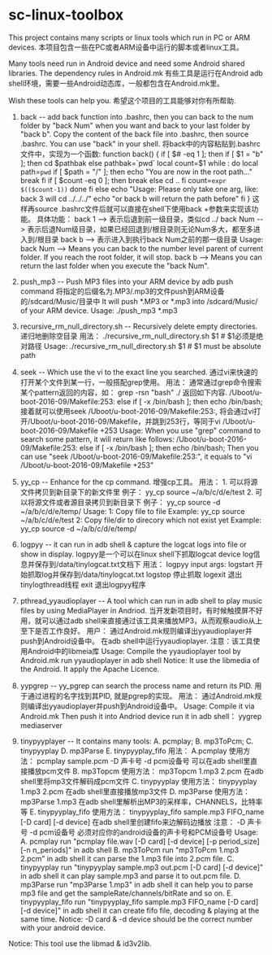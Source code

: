 # sc-linux-toolbox
This project contains many scripts or linux tools which run in PC or ARM devices.
本项目包含一些在PC或者ARM设备中运行的脚本或者linux工具。

Many tools need run in Android device and need some Android shared libraries. The dependency rules in Android.mk 
有些工具是运行在Android adb shell环境，需要一些Android动态库，一般都包含在Android.mk里。

Wish these tools can help you.
希望这个项目的工具能够对你有所帮助.

1. back -- add back function into .bashrc, then you can back to the num folder by "back Num" when you want and back to your last folder by "back b".
Copy the content of the back file into .bashrc, then source .bashrc. You can use "back" in your shell.
将back中的内容粘贴到.bashrc文件中，实现为一个函数:
function back()
{
    if [ $# -eq 1 ]; then
        if [ $1 = "b" ]; then
                cd $pathbak
        else
                pathbak=`pwd`
                local count=$1
                while :
                do
                local path=`pwd`
                if [ $path = "/" ]; then
                        echo "You are now in the root path..."
                        break
                fi
                if [ $count -eq 0 ]; then
                        break
                else
                        cd ..
                fi
                count=`expr $(($count-1))`
                done
        fi
    else
        echo "Usage: Please only take one arg, like: back 3 will cd ../../../"
        echo "or back b will return the path before"
    fi
}
这样再source .bashrc文件后就可以直接在shell下使用back +参数来实现该功能。
具体功能： back 1 --> 表示后退到前一级目录，类似cd ../
           back Num --> 表示后退Num级目录，如果已经回退到/根目录则无论Num多大，都至多进入到/根目录
		   back b --> 表示进入到执行back Num之前的那一级目录
Usage:     back Num --> Means you can back to the number level parent of current folder. If you reach the root folder, it will stop.
           back b   --> Means you can return the last folder when you execute the "back Num".
		   
2. push_mp3 -- Push MP3 files into your ARM device by adb push command
将指定的后缀名为.MP3/.mp3的文件push到ARM设备的/sdcard/Music/目录中
It will push *.MP3 or *.mp3 into /sdcard/Music/ of your ARM device.
Usage:     ./push_mp3 *.mp3

3. recursive_rm_null_directory.sh -- Recursively delete empty directories.
递归地删除空目录
用法：     ./recursive_rm_null_directory.sh  $1 # $1必须是绝对路径
Usage:     ./recursive_rm_null_directory.sh  $1 # $1 must be absolute path

4. seek -- Which use the vi to the exact line you searched.
通过vi来快速的打开某个文件到某一行，一般搭配grep使用。
用法：     通常通过grep命令搜索某个pattern返回的内容，如： grep -rsn "bash" ./ 返回如下内容.
           /Uboot/u-boot-2016-09/Makefile:253:	  else if [ -x /bin/bash ]; then echo /bin/bash; 
		   接着就可以使用seek /Uboot/u-boot-2016-09/Makefile:253:, 将会通过vi打开/Uboot/u-boot-2016-09/Makefile，并跳到253行，等同于vi /Uboot/u-boot-2016-09/Makefile +253
Usage:     When you use "grep" command to search some pattern, it will return like follows:
           /Uboot/u-boot-2016-09/Makefile:253:	  else if [ -x /bin/bash ]; then echo /bin/bash; 
		   Then you can use "seek /Uboot/u-boot-2016-09/Makefile:253:", it equals to "vi /Uboot/u-boot-2016-09/Makefile +253"
		   
5. yy_cp -- Enhance for the cp command.
增强cp工具。
用法： 1. 可以将源文件拷贝到新目录下的新文件里
         例子： yy_cp source ~/a/b/c/d/e/test
	   2. 可以将源文件或者源目录拷贝到新目录下
         例子： yy_cp source -d ~/a/b/c/d/e/temp/
Usage: 1: Copy file to file
         Example: yy_cp source ~/a/b/c/d/e/test
	   2: Copy file/dir to direcory which not exist yet
	     Example: yy_cp source -d ~/a/b/c/d/e/temp/
    
6. logpyy -- it can run in adb shell & capture the logcat logs into file or show in display.
logpyy是一个可以在linux shell下抓取logcat device log信息并保存到/data/tinylogcat.txt文档下
用法： logpyy
         input args: logstart   开始抓取log并保存到/data/tinylogcat.txt
                     logstop    停止抓取
                     logexit    退出tinylogthread线程
                     exit       退出logpyy程序

7. pthread_yyaudioplayer -- A tool which can run in adb shell to play music files by using MediaPlayer in Andriod.
当开发新项目时，有时候触摸屏不好用，就可以通过adb shell来直接通过该工具来播放MP3，从而观察audio从上至下是否工作良好。
用户： 通过Android.mk规则编译出yyaudioplayer并push到Android设备中。
       在adb shell中运行yyaudioplayer.
	注意：该工具使用Android中的libmeia库
Usage: Compile the yyaudioplayer tool by Android.mk
       run yyaudioplayer in adb shell
	Notice: It use the libmedia of the Android. It apply the Apache Licence.
	
8. yypgrep -- yy_pgrep can search the process name and return its PID.
用于通过进程的名字找到其PID, 就是pgrep的实现。
用法： 通过Android.mk规则编译出yyaudioplayer并push到Android设备中。
Usage: Compile it via Android.mk
       Then push it into Andriod device
	   run it in adb shell： yygrep mediaserver

9. tinypyyplayer -- It contains many tools: A. pcmplay; B. mp3ToPcm; C. tinypyyplay D. mp3Parse E. tinypyyplay_fifo
用法： A.pcmplay
         使用方法： pcmplay sample.pcm -D 声卡号 -d pcm设备号
         可以在adb shell里直接播放pcm文件
       B. mp3Topcm
         使用方法： mp3Topcm 1.mp3 2.pcm
         在adb shell里将mp3文件解码成pcm文件
       C. tinypyyplay
         使用方法： tinypyyplay 1.mp3 2.pcm
         在adb shell里直接播放mp3文件
       D. mp3Parse
         使用方法： mp3Parse 1.mp3
         在adb shell里解析出MP3的采样率，CHANNELS，比特率等
	   E. tinypyyplay_fifo
	     使用方法： tinypyyplay_fifo sample.mp3 FIFO_name [-D card] [-d device]
		 在adb shell里创建fifo来边解码边播放
	   注意： -D 声卡号 -d pcm设备号 必须对应你的android设备的声卡号和PCM设备号
Usage: A. pcmplay
         run "pcmplay file.wav [-D card] [-d device] [-p period_size] [-n n_periods]" in adb shell
	   B. mp3ToPcm
	     run "mp3ToPcm 1.mp3 2.pcm" in adb shell
	     it can parse the 1.mp3 file into 2.pcm file.
	   C. tinypyyplay
	     run "tinypyyplay sample.mp3 out.pcm [-D card] [-d device]" in adb shell
	     it can play sample.mp3 and parse it to out.pcm file.
	   D. mp3Parse
         run "mp3Parse 1.mp3" in adb shell
         it can help you to parse mp3 file and get the sampleRate/channels/bitRate and so on.
       E. tinypyyplay_fifo
         run "tinypyyplay_fifo sample.mp3 FIFO_name [-D card] [-d device]" in adb shell
         it can create fifo file, decoding & playing at the same time.
	   Notice: -D card & -d device should be the correct number with your android device.

Notice: This tool use the libmad & id3v2lib.
	   
	     
	